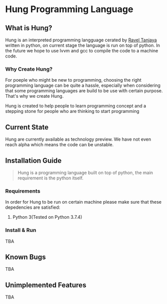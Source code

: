 # Hung Programming Language
## What is Hung?
Hung is an interpreted programming langguage cerated by [Ravel Tanjaya](https://www.instagram.com/raveltan) written in python, on current stage the language is run on top of python. In the future we hope to use lvvm and gcc to compile the code to a machine code.

### Why Create Hung?
For poeple who might be new to programming, choosing the right programming language can be quite a hassle, especially when considering that some programming languages are build to be use with certain purpose. That's why we create Hung.<br>

Hung is created to help people to learn programming concept and a stepping stone for people who are thinking to start programming

## Current State
Hung are currently available as technology preview. We have not even reach alpha which means the code can be unstable.

## Installation Guide
>Hung is a programming language built on top of python, the main requirement is the python itself.

### Requirements
In order for Hung to be run on certain machine please make sure that these depedencies are satisfied:
1. Python 3(Tested on Python 3.7.4)


### Install & Run
TBA

## Known Bugs
TBA

## Unimplemented Features
TBA


